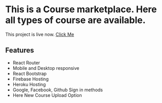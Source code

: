 # This is a Course marketplace. Here all types of course are available.

This project is live now. [Click Me](https://course-plaza.web.app/)

## Features
* React Router
* Mobile and Desktop responsive
* React Bootstrap
* Firebase Hosting
* Heroku Hosting
* Google, Facebook, Github Sign in methods
* Here New Course Upload Option